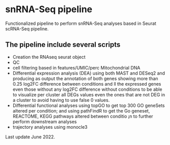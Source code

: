 # snRNA-Seq pipeline
Functionalized pipeline to perform snRNA-Seq analyses based in Seurat scRNA-Seq pipeline.


## The pipeline include several scripts
- Creation the RNAseq seurat object
- QC
- cell filtering based in features/UMIC/perc Mitochondrial DNA
- Differential expression analysis (DEA) using both MAST and DESeq2 and producing as output the annotation of both genes showing more than 0.25 log2FC difference between conditions and ll the expressed genes even those without any log2FC difference without conditions to be able to visualize per cluster all DEGs values even the ones that are not DEG in a cluster to avoid having to use false 0 values.
- Differential functional analyses using topGO to get top 300 GO geneSets altered per condition; and using pathFindR to get the Go geneset, REACTOME, KEGG pathways altered between conditio ¡n to further perform downstream analyses
- trajectory analyses using monocle3


Last update June  2022.
